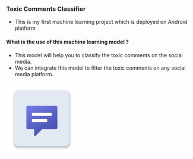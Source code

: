 ### Toxic Comments Classifier

- This is my first machine learning project which is deployed on Android platform

#### What is the use of this machine learning model ?
- This model will help you to classify the toxic comments on the social media.
- We can integrate this model to filter the toxic comments on any social media platform.




![Icon](icons/ic_launcher.png "Icon")
